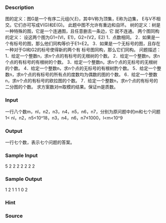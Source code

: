 
### Description
图的定义：图G是一个有序二元组(V,E)，其中V称为顶集，E称为边集，
E与V不相交。它们亦可写成V(G)和E(G)。
此题中图不允许有重边和自环。
树的定义：树是一种特殊的图，它是一个连通图，且任意删去一条边，它
就不连通。
两个图同构的定义：
设这两个图为G1=(VI，E1)，G2=(V2，E2)
1．点数相同。
2．如果是一个有标号的图，那么他们同构等价于E1=E2。
3．如果是一个无标号的图，且存在一种对于Gl和G2的标号使得新的两个有
标号图同构，那么它们同构。
问题描述：
1．给定一个整数n，求n个点的有标号的无根树的个数。
2．给定一个整数n，求n个点的有标号的有根树的个数。
3．给定一个整数n，求n个点的无标号的无根树的个数。
4．给定一个整数n，求n个点的无标号的有根树酌个数。
5．给定一个整数n，求n个点的有标号的所有点的度数均为偶数的图的个数。
6．给定一个整数n，求n个点的有标号的欧拉图的个数。
7．给定一个整数n，求n个点的有标号的二分图的个数。
求方案数对m取模的结果。保证m是质数。

### Input

一行八个数m，nl，n2，n3，n4，n5，n6，n7，分别为原问题中的m和七个问题
1< nl，n2，n5<10^18，n3，n4，n6，n7≤1000，l<m<10^9


### Output
一行七个数，表示七个问题的答案。

### Sample Input
5 2 2 2 2 2 2 2    
### Sample Output
1 2 1 1 1 0 2
### Hint

### Source
